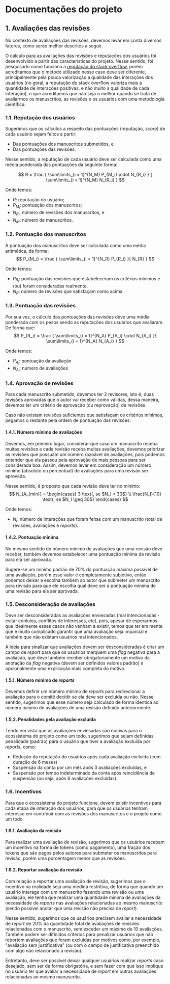 <style>
    body {
    counter-reset: h2
    }

    h2 {
        counter-reset: h3
    }

    h3 {
        counter-reset: h4
    }

    h4 {
        counter-reset: h5
    }

    h2:before {
        counter-increment: h2;
        content: counter(h2) ". "
    }

    h3:before {
        counter-increment: h3;
        content: counter(h2) "." counter(h3) ". "
    }

    h4:before {
        counter-increment: h4;
        content: counter(h2) "." counter(h3) "." counter(h4) ". "
    }

    h5:before {
        counter-increment: h5;
        content: counter(h2) "." counter(h3) "." counter(h4) "." counter(h5) ". "
    }
</style>

# Documentações do projeto

## Avaliações das revisões
No contexto de avaliações das revisões, devemos levar em conta diversos fatores, como serão melhor descritos a seguir.

O cálculo para as avaliações das revisões e reputações dos usuários foi desenvolvido a partir das características do projeto. Nesse sentido, foi pesquisado como funciona a [reputação do stack overflow](https://stackoverflow.com/help/whats-reputation), porém acreditamos que o método utilizado nesse caso deve ser diferente, principalmente pela pouca valorização a qualidade das interações dos usuários (no geral, a reputação do stack overflow valoriza mais a quantidade de interações positivas, e não muito a qualidade de cada interação), o que acreditamos que não seja o melhor quando se trata de avaliarmos os manuscritos, as revisões e os usuários com uma metodologia científica.

### Reputação dos usuários
Sugerimos que os cálculos a respeito das pontuações (reputação, _score_) de cada usuário sejam feitos a partir:
+ Das pontuações dos manuscritos submetidos, e
+ Das pontuações das revisões.

Nesse sentido, a reputação de cada usuário deve ser calculada como uma média ponderada das pontuações da seguinte forma:

$$
R = 
\frac
{
    \sum\limits_{i = 1}^{N_M} 
        P_{M_i} \cdot N_{R_i}
} 
{
    \sum\limits_{i = 1}^{N_M} N_{R_i}
} 
$$

Onde temos:
+ $R$: reputação do usuário;
+ $P_{M_i}$: pontuação dos manuscritos;
+ $N_{R_i}$: número de revisões dos manuscritos, e
+ $N_M$: número de manuscritos.


<!-- Com isso, cada usuário deverá ter pontuações distintas, cada uma com respeito a cada um dos itens acima. Isso deve ser feito para distinguirmos futuramente os pesos nas distribuições -->

### Pontuação dos manuscritos
A pontuação dos manuscritos deve ser calculada como uma média aritmética, da forma: 
$$
P_{M_i} =
\frac
{
    \sum\limits_{i = 1}^{N_R} P_{R_i} 
}{
    N_{R}
}
$$

Onde temos:
+ $P_{R_i}$: pontuação das revisões que estabeleceram os critérios mínimos e (ou) foram consideradas realmente.
+ $N_R$: número de revisões que satisfaçam como acima

### Pontuação das revisões
Por sua vez, o cálculo das pontuações das revisões deve uma média ponderada com os pesos sendo as reputações dos usuários que avaliaram. De forma que:
$$
P_{R_i} =
\frac
{
    \sum\limits_{i = 1}^{N_A} P_{A_i} \cdot N_{A_i}  
}{
    \sum\limits_{i = 1}^{N_A} N_{A_i} 
}
$$

Onde temos:
+ $P_{A_i}$: pontuação da avaliação
+ $N_{A_i}$: número de avaliações


### Aprovação de revisões
Para cada manuscrito submetido, devemos ter 2 revisores, isto é, duas revisões aprovadas que o autor vai receber como válidas, dessa maneira, devemos ter um critério de aprovação (ou reprovação) de revisões.

Caso não existam revisões suficientes que satisfaçam os critérios mínimos, pegamos o restante pela ordem de pontuação das revisões.
#### Número mínimo de avaliações
Devemos, em primeiro lugar, considerar que caso um manuscrito receba muitas revisões e cada revisão receba muitas avaliações, devemos priorizar as revisões que possuam um número razoável de avaliações, pois podemos entender que ela passou pela aprovação de mais pessoas para ser considerada boa. Assim, devemos levar em consideração um número mínimo (absoluto ou percentual) de avaliações para uma revisão ser aprovada.

Nesse sentido, é proposto que cada revisão deve ter no mínimo:
$$
N_{A_{min}} = 
\begin{cases}
3 \text{, se $N_I < 30$} \\
\frac{N_I}{10} \text{, se $N_I \geq 30$}
\end{cases}
$$

Onde temos:
+ $N_I$: número de interações que foram feitas com um manuscrito (total de revisões, avaliações e _reports_).

#### Pontuação mínima
No mesmo sentido do número mínimo de avaliações que uma revisão deve receber, também devemos estabelecer uma pontuação mínima da revisão para ela ser aprovada.

Sugere-se um mínimo padrão de 70\% do pontuação máxima possível de uma avaliação, porém esse valor é completamente subjetivo, então podemos deixar a escolha também ao autor que submeter um manuscrito para revisão para que ele escolha qual deve ser a pontuação mínima de uma revisão para ela ser aprovada.

### Desconsideração de avaliações
Deve ser desconsideradas as avaliações enviesadas (mal intencionadas - evitar conluios, conflitos de interesses, etc), pois, apesar de esperarmos que idealmente esses casos não venham a existir, temos que ter em mente que é muito complicado garantir que uma avaliação seja imparcial e também que não existam usuários mal intencionados.

A ideia para sinalizar que avaliações devem ser desconsideradas é criar um campo de _report_ para que os usuários marquem uma _flag_ negativa para a avaliação, que deve também receber obrigatoriamente um motivo da anotação da _flag_ negativa (devem ser definidos valores padrão) e opcionalmente uma explicação mais completa do motivo.

#### Número mínimo de _reports_ 
Devemos definir um número mínimo de _reports_ para redirecionar a avaliação para o comitê decidir se ela deve ser excluída ou não. Nesse sentido, sugerimos que esse número seja calculado de forma identica ao número mínimo de avaliações de uma revisão definido anteriormente.

#### Penalidades pela avaliação excluída
Tendo em vista que as avaliações enviesadas são nocivas para o ecossistema do projeto como um todo, sugerimos que sejam definidas penalidade (padrão) para o usuário que tiver a avaliação excluída por _reports_, como:

+ Redução da reputação do usuários após cada avaliação excluída (com duração de 6 meses)
+ Suspensão da conta por um mês após 3 avaliações excluídas, e
+ Suspensão por tempo indeterminado da conta após reincidência de suspensão (ou seja, após 6 avaliações excluídas).

### Incentivos
Para que o ecossistema do projeto funcione, devem existir incentivos para cada etapa de interação dos usuários, para que os usuários tenham interesse em contribuir com as revisões dos manuscritos e o projeto como um todo.
#### Avaliação da revisão
Para realizar uma avaliação de revisão, sugerimos que os usuários recebam um incentivo na forma de tokens (como pagamento), uma fração dos tokens que são pagos pelos autores para submeter os manuscritos para revisão, porém uma porcentagem menor que as revisões.

#### Reportar avaliação da revisão
Com relação a reportar uma avaliação de revisão, sugerimos que o incentivo na realidade seja uma medida restritiva, de forma que quando um usuário interage com um manuscrito fazendo uma revisão ou uma avaliação, ele tenha que realizar uma quantidade mínima de avaliações da necessidade de _reports_ nas avaliações relacionadas ao mesmo manuscrito (sendo possível anotar que uma revisão não precisa de _report_). 

Nesse sentido, sugerimos que os usuários precisem avaliar a necessidade de _report_ de 20\% da quantidade total de avaliações de revisões relacionadas com o manuscrito, sem exceder um máximo de 10 avaliações. Também podem ser difinidos critérios para penalizar usuários que não reportem avaliações que foram excluídas por motivos como, por exemplo, "avaliação sem justificativa" (ou com o campo de justificativa preenchido com algo não relacionado a revisão).

Entretanto, deve ser possível deixar qualquer usuários realizar _reports_ caso desejado, sem ser de forma obrigatória, e sem fazer com que isso implique no usuário ter que avaliar a necessidade de _report_ em outras avaliações relacionadas ao mesmo manuscrito.


